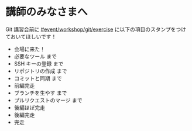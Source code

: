 # 講師のみなさまへ

Git 講習会前に [#event/workshop/git/exercise](https://q.trap.jp/channels/event/workshop/git/exercise) に以下の項目のスタンプをつけておいてほしいです！

- 会場に来た！
- 必要なツール まで
- SSH キーの登録 まで
- リポジトリの作成 まで
- コミットと同期 まで
- 前編完走
- ブランチを生やす まで
- プルリクエストのマージ まで
- 後編ほぼ完走
- 後編完走
- 完走